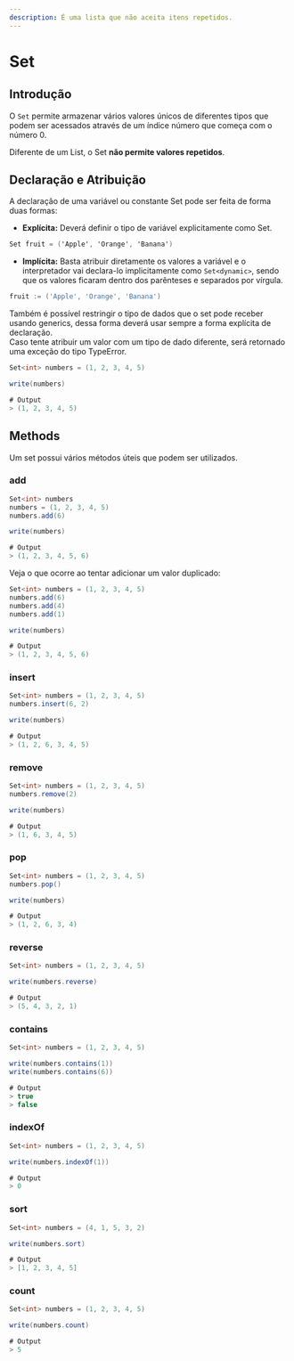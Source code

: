 ```yaml
---
description: É uma lista que não aceita itens repetidos.
---
```


# Set

## Introdução

O `Set` permite armazenar vários valores únicos de diferentes tipos que podem ser acessados através de um índice número que começa com o número 0.

Diferente de um List, o Set **não permite valores repetidos**.

## Declaração e Atribuição

A declaração de uma variável ou constante Set pode ser feita de forma duas formas:

* **Explícita:** Deverá definir o tipo de variável explicitamente como Set.

```csharp
Set fruit = ('Apple', 'Orange', 'Banana')
```

* **Implícita:** Basta atribuir diretamente os valores a variável e o interpretador vai declara-lo implicitamente como `Set<dynamic>`, sendo que os valores ficaram dentro dos parênteses e separados por vírgula.

```go
fruit := ('Apple', 'Orange', 'Banana')
```

Também é possível restringir o tipo de dados que o set pode receber usando generics, dessa forma deverá usar sempre a forma explícita de declaração.  
Caso tente atribuir um valor com um tipo de dado diferente, será retornado uma exceção do tipo TypeError.

```csharp
Set<int> numbers = (1, 2, 3, 4, 5)

write(numbers)

# Output
> (1, 2, 3, 4, 5)
```

## Methods

Um set possui vários métodos úteis que podem ser utilizados.

### add

```csharp
Set<int> numbers
numbers = (1, 2, 3, 4, 5)
numbers.add(6)

write(numbers)

# Output
> (1, 2, 3, 4, 5, 6)
```

Veja o que ocorre ao tentar adicionar um valor duplicado:

```csharp
Set<int> numbers = (1, 2, 3, 4, 5)
numbers.add(6)
numbers.add(4)
numbers.add(1)

write(numbers)

# Output
> (1, 2, 3, 4, 5, 6)
```

### insert

```csharp
Set<int> numbers = (1, 2, 3, 4, 5)
numbers.insert(6, 2)

write(numbers)

# Output
> (1, 2, 6, 3, 4, 5)
```

### remove

```csharp
Set<int> numbers = (1, 2, 3, 4, 5)
numbers.remove(2)

write(numbers)

# Output
> (1, 6, 3, 4, 5)
```

### pop

```csharp
Set<int> numbers = (1, 2, 3, 4, 5)
numbers.pop()

write(numbers)

# Output
> (1, 2, 6, 3, 4)
```

### reverse

```csharp
Set<int> numbers = (1, 2, 3, 4, 5)

write(numbers.reverse)

# Output
> (5, 4, 3, 2, 1)
```

### contains

```csharp
Set<int> numbers = (1, 2, 3, 4, 5)

write(numbers.contains(1))
write(numbers.contains(6))

# Output
> true
> false
```

### indexOf

```csharp
Set<int> numbers = (1, 2, 3, 4, 5)

write(numbers.indexOf(1))

# Output
> 0
```

### sort

```csharp
Set<int> numbers = (4, 1, 5, 3, 2)

write(numbers.sort)

# Output
> [1, 2, 3, 4, 5]
```

### count

```csharp
Set<int> numbers = (1, 2, 3, 4, 5)

write(numbers.count)

# Output
> 5
```





